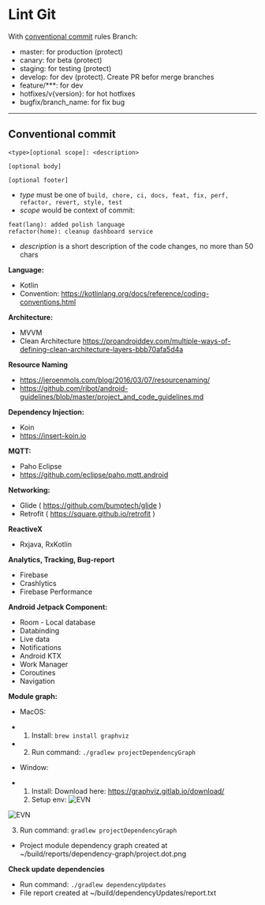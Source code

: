 # Lint Git
With [conventional commit](https://conventionalcommits.org/) rules
Branch:
 - master: for production (protect)
 - canary: for beta (protect)
 - staging: for testing (protect)
 - develop: for dev (protect). Create PR befor merge branches
 - feature/***: for dev
 - hotfixes/v{version}: for hot hotfixes
 - bugfix/branch_name: for fix bug

---

## Conventional commit
```
<type>[optional scope]: <description>

[optional body]

[optional footer]
```
- *type* must be one of `build, chore, ci, docs, feat, fix, perf, refactor, revert, style, test`
- *scope* would be context of commit:
```
feat(lang): added polish language
refactor(home): cleanup dashboard service
```
- *description* is a short description of the code changes, no more than 50 chars


**Language:**
- Kotlin
- Convention: https://kotlinlang.org/docs/reference/coding-conventions.html

**Architecture:**
- MVVM 
- Clean Architecture
https://proandroiddev.com/multiple-ways-of-defining-clean-architecture-layers-bbb70afa5d4a

**Resource Naming**
- https://jeroenmols.com/blog/2016/03/07/resourcenaming/
- https://github.com/ribot/android-guidelines/blob/master/project_and_code_guidelines.md

**Dependency Injection:**
- Koin 
- https://insert-koin.io

**MQTT:**
- Paho Eclipse
- https://github.com/eclipse/paho.mqtt.android

**Networking:**
- Glide ( https://github.com/bumptech/glide )
- Retrofit ( https://square.github.io/retrofit )

**ReactiveX**
- Rxjava, RxKotlin

**Analytics, Tracking, Bug-report**
- Firebase
- Crashlytics
- Firebase Performance

**Android Jetpack Component:**
*  Room - Local database
*  Databinding
*  Live data
*  Notifications
*  Android KTX
*  Work Manager
*  Coroutines
*  Navigation

**Module graph:**
* MacOS:
* 1. Install: `brew install graphviz`
* 2. Run command: `./gradlew projectDependencyGraph`

* Window:
* 1. Install: Download here: https://graphviz.gitlab.io/download/
  2. Setup env:
![EVN](/readme/graphviz_1.png)

![EVN](/readme/graphviz_2.png)

  3. Run command: `gradlew projectDependencyGraph`

* Project module dependency graph created at ~/build/reports/dependency-graph/project.dot.png

**Check update dependencies**
* Run command: `./gradlew dependencyUpdates`
* File report created at ~/build/dependencyUpdates/report.txt

